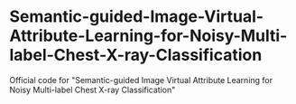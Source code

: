 # Semantic-guided-Image-Virtual-Attribute-Learning-for-Noisy-Multi-label-Chest-X-ray-Classification
Official code for "Semantic-guided Image Virtual Attribute Learning for Noisy Multi-label Chest X-ray Classification"
